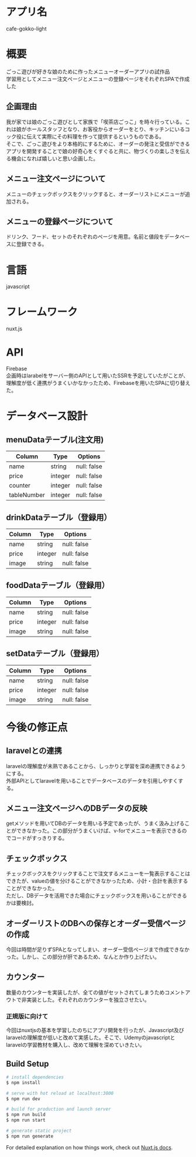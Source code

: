 # アプリ名
cafe-gokko-light

# 概要
ごっこ遊びが好きな娘のために作ったメニューオーダーアプリの試作品<br>
学習用としてメニュー注文ページとメニューの登録ページをそれぞれSPAで作成した

## 企画理由
我が家では娘のごっこ遊びとして家族で「喫茶店ごっこ」を時々行っている。これは娘がホールスタッフとなり、お客役からオーダーをとり、キッチンにいるコック役に伝えて実際にその料理を作って提供するというものである。<br>
そこで、ごっこ遊びをより本格的にするために、オーダーの発注と受信ができるアプリを開発することで娘の好奇心をくすぐると共に、物づくりの楽しさを伝える機会になれば嬉しいと思い企画した。

## メニュー注文ページについて
メニューのチェックボックスをクリックすると、オーダーリストにメニューが追加される。

## メニューの登録ページについて
ドリンク、フード、セットのそれぞれのページを用意。名前と値段をデータベースに登録できる。

# 言語
javascript

# フレームワーク
nuxt.js

# API
Firebase<br>
企画時はlarabelをサーバー側のAPIとして用いたSSRを予定していたがことが、理解度が低く連携がうまくいかなかったため、Firebaseを用いたSPAに切り替えた。

# データベース設計
## menuDataテーブル(注文用)
|Column|Type|Options|
|------|----|-------|
|name|string|null: false|
|price|integer|null: false|
|counter|integer|null: false|
|tableNumber|integer|null: false|

## drinkDataテーブル（登録用）
|Column|Type|Options|
|------|----|-------|
|name|string|null: false|
|price|integer|null: false|
|image|string|null: false|

## foodDataテーブル（登録用）
|Column|Type|Options|
|------|----|-------|
|name|string|null: false|
|price|integer|null: false|
|image|string|null: false|

## setDataテーブル（登録用）
|Column|Type|Options|
|------|----|-------|
|name|string|null: false|
|price|integer|null: false|
|image|string|null: false|

# 今後の修正点
## laravelとの連携
laravelの理解度が未熟であることから、しっかりと学習を深め連携できるようにする。<br>
外部APIとしてlaravelを用いることでデータベースのデータを引用しやすくする。

## メニュー注文ページへのDBデータの反映
getメソッドを用いてDBのデータを用いる予定であったが、うまく汲み上げることができなかった。この部分がうまくいけば、v-forでメニューを表示できるのでコードがすっきりする。

## チェックボックス
チェックボックスをクリックすることで注文するメニューを一覧表示することはできたが、valueの値を分けることができなかったため、小計・合計を表示することができなかった。<br>
ただし、DBデータを活用できた場合にチェックボックスを用いることができるかは要検討。

## オーダーリストのDBへの保存とオーダー受信ページの作成
今回は時間が足りずSPAとなってしまい、オーダー受信ページまで作成できなかった。しかし、この部分が肝であるため、なんとか作り上げたい。

## カウンター
数量のカウンターを実装したが、全ての値がセットされてしまうためコメントアウトで非実装とした。それぞれのカウンターを独立させたい。

### 正規版に向けて
今回はnuxtjsの基本を学習したのちにアプリ開発を行ったが、Javascript及びlaravelの理解度が低いと改めて実感した。そこで、Udemyのjavascriptとlaravelの学習教材を購入し、改めて理解を深めていきたい。

## Build Setup

```bash
# install dependencies
$ npm install

# serve with hot reload at localhost:3000
$ npm run dev

# build for production and launch server
$ npm run build
$ npm run start

# generate static project
$ npm run generate
```

For detailed explanation on how things work, check out [Nuxt.js docs](https://nuxtjs.org).
